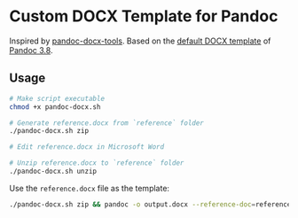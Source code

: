 # Custom DOCX Template for Pandoc

Inspired by [pandoc-docx-tools](https://github.com/rnwst/pandoc-docx-tools). Based on the [default DOCX template](https://github.com/jgm/pandoc/tree/main/data/docx) of [Pandoc 3.8](https://github.com/jgm/pandoc/releases/tag/3.8).

## Usage

```bash
# Make script executable
chmod +x pandoc-docx.sh

# Generate reference.docx from `reference` folder
./pandoc-docx.sh zip

# Edit reference.docx in Microsoft Word

# Unzip reference.docx to `reference` folder
./pandoc-docx.sh unzip
```

Use the `reference.docx` file as the template:

```bash
./pandoc-docx.sh zip && pandoc -o output.docx --reference-doc=reference.docx input.md --number-sections
```
